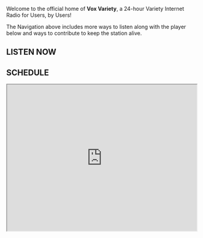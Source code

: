Welcome to the official home of **Vox Variety**, a 24-hour Variety Internet Radio for Users, by Users!

The Navigation above includes more ways to listen along with the player below and ways to contribute to keep the station alive.

<div class="container-fluid"><div class="row"><div class="col-md-4"><h2 id="listen-now">LISTEN NOW</h2><div class="radionomy-player"></div></div><div class="col-md-8"><h2 id="listen-now">SCHEDULE</h2><div class="embed-responsive embed-responsive-16by9"><iframe width=100% height=389px class="embed-responsive-item" src="https://docs.google.com/spreadsheets/d/16OVq7_OHc9qRwF5YjXzKCaOxjEmvLaohnA1lqaak-9E/pubhtml?gid=0&amp;single=true&amp;widget=true&amp;headers=false"></iframe></div></div></div></div>

<script>(function (win, doc, script, source, objectName) { (win.RadionomyPlayerObject = win.RadionomyPlayerObject || []).push(objectName); win[objectName] = win[objectName] || function (k, v) { (win[objectName].parameters = win[objectName].parameters || { src: source, version: '1.1' })[k] = v; }; var js, rjs = doc.getElementsByTagName(script)[0]; js = doc.createElement(script); js.async = 1; js.src = source; rjs.parentNode.insertBefore(js, rjs); }(window, document, 'script', 'https://www.radionomy.com/js/radionomy.player.js', 'radplayer'));
radplayer('url', 'voxvariety');
radplayer('type', 'medium');
radplayer('autoplay', '0');
radplayer('volume', '50');
radplayer('color1', '#000000');
radplayer('color2', '#ffffff');
</script>

